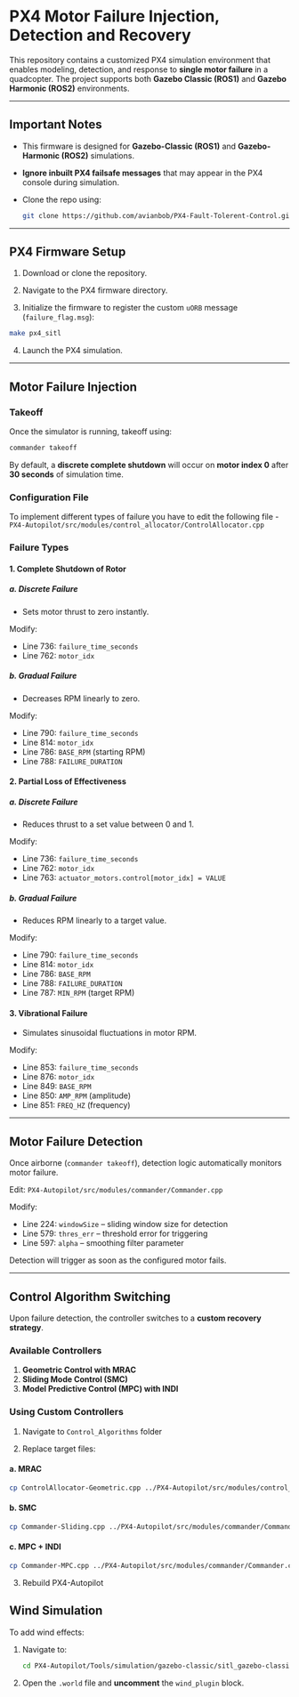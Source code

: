 # PX4 Motor Failure Injection, Detection and Recovery

This repository contains a customized PX4 simulation environment that enables modeling, detection, and response to **single motor failure** in a quadcopter. The project supports both **Gazebo Classic (ROS1)** and **Gazebo Harmonic (ROS2)** environments.

---

## Important Notes

- This firmware is designed for **Gazebo-Classic (ROS1)** and **Gazebo-Harmonic (ROS2)** simulations.
- **Ignore inbuilt PX4 failsafe messages** that may appear in the PX4 console during simulation.
- Clone the repo using:

  ```bash
  git clone https://github.com/avianbob/PX4-Fault-Tolerent-Control.git
  ```

---

## PX4 Firmware Setup

1. Download or clone the repository.

2. Navigate to the PX4 firmware directory.

3. Initialize the firmware to register the custom `uORB` message (`failure_flag.msg`):

```bash
make px4_sitl
```

4. Launch the PX4 simulation.

---

## Motor Failure Injection

### Takeoff

Once the simulator is running, takeoff using:

```bash
commander takeoff
```

By default, a **discrete complete shutdown** will occur on **motor index 0** after **30 seconds** of simulation time.

### Configuration File

To implement different types of failure you have to edit the following file - `PX4-Autopilot/src/modules/control_allocator/ControlAllocator.cpp`

### Failure Types

#### 1. Complete Shutdown of Rotor

##### a. Discrete Failure

- Sets motor thrust to zero instantly.

Modify:
- Line 736: `failure_time_seconds`
- Line 762: `motor_idx`

##### b. Gradual Failure

- Decreases RPM linearly to zero.

Modify:
- Line 790: `failure_time_seconds`
- Line 814: `motor_idx`
- Line 786: `BASE_RPM` (starting RPM)
- Line 788: `FAILURE_DURATION`

#### 2. Partial Loss of Effectiveness

##### a. Discrete Failure

- Reduces thrust to a set value between 0 and 1.

Modify:
- Line 736: `failure_time_seconds`
- Line 762: `motor_idx`
- Line 763: `actuator_motors.control[motor_idx] = VALUE`

##### b. Gradual Failure

- Reduces RPM linearly to a target value.

Modify:
- Line 790: `failure_time_seconds`
- Line 814: `motor_idx`
- Line 786: `BASE_RPM`
- Line 788: `FAILURE_DURATION`
- Line 787: `MIN_RPM` (target RPM)

#### 3. Vibrational Failure

- Simulates sinusoidal fluctuations in motor RPM.

Modify:
- Line 853: `failure_time_seconds`
- Line 876: `motor_idx`
- Line 849: `BASE_RPM`
- Line 850: `AMP_RPM` (amplitude)
- Line 851: `FREQ_HZ` (frequency)

---

## Motor Failure Detection

Once airborne (`commander takeoff`), detection logic automatically monitors motor failure.

Edit: `PX4-Autopilot/src/modules/commander/Commander.cpp`

Modify:
- Line 224: `windowSize` – sliding window size for detection
- Line 579: `thres_err` – threshold error for triggering
- Line 597: `alpha` – smoothing filter parameter

Detection will trigger as soon as the configured motor fails.

---

## Control Algorithm Switching

Upon failure detection, the controller switches to a **custom recovery strategy**.

### Available Controllers

1. **Geometric Control with MRAC**  
2. **Sliding Mode Control (SMC)**  
3. **Model Predictive Control (MPC) with INDI**

### Using Custom Controllers

1. Navigate to `Control_Algorithms` folder

2. Replace target files:

#### a. MRAC

```bash
cp ControlAllocator-Geometric.cpp ../PX4-Autopilot/src/modules/control_allocator/ControlAllocator.cpp
```

#### b. SMC

```bash
cp Commander-Sliding.cpp ../PX4-Autopilot/src/modules/commander/Commander.cpp
```

#### c. MPC + INDI

```bash
cp Commander-MPC.cpp ../PX4-Autopilot/src/modules/commander/Commander.cpp
```

3. Rebuild PX4-Autopilot

## Wind Simulation

To add wind effects:

1. Navigate to:

   ```bash
   cd PX4-Autopilot/Tools/simulation/gazebo-classic/sitl_gazebo-classic/worlds
   ```

2. Open the `.world` file and **uncomment** the `wind_plugin` block.

